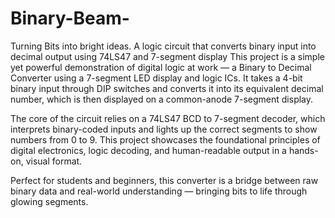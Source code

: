 # Binary-Beam-
Turning Bits into bright ideas. A logic circuit that converts binary input into decimal output using 74LS47 and 7-segment display
This project is a simple yet powerful demonstration of digital logic at work — a Binary to Decimal Converter using a 7-segment LED display and logic ICs. It takes a 4-bit binary input through DIP switches and converts it into its equivalent decimal number, which is then displayed on a common-anode 7-segment display.

The core of the circuit relies on a 74LS47 BCD to 7-segment decoder, which interprets binary-coded inputs and lights up the correct segments to show numbers from 0 to 9. This project showcases the foundational principles of digital electronics, logic decoding, and human-readable output in a hands-on, visual format.

Perfect for students and beginners, this converter is a bridge between raw binary data and real-world understanding — bringing bits to life through glowing segments.
